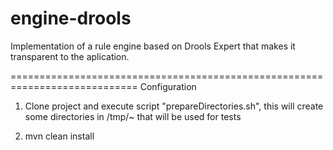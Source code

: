 engine-drools
=============

Implementation of a rule engine based on Drools Expert that makes it transparent to the aplication.

============================================================================
Configuration

1) Clone project and execute script "prepareDirectories.sh", this will create some directories in /tmp/~ that will be used for tests

2) mvn clean install


